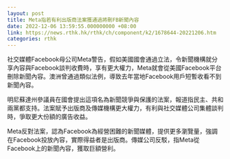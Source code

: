 ```yaml
---
layout: post
title: Meta指若有利出版商法案獲通過將刪FB新聞內容
date: 2022-12-06 13:59:55.000000000 +08:00
link: https://news.rthk.hk/rthk/ch/component/k2/1678644-20221206.htm
categories: rthk
---
```


社交媒體Facebook母公司Meta警告，假如美國國會通過立法，令新聞機構就分享內容與Facebook談判收費時，享有更大權力，Meta就會從美國Facebook平台刪除新聞內容。澳洲曾通過類似法例，導致去年當地Facebook用戶短暫收看不到新聞內容。

明尼蘇達州參議員在國會提出這項名為新聞競爭與保護的法案，報道指民主、共和兩黨都支持。法案賦予出版商及傳媒機構更大權力，有利與社交媒體公司集體談判時，爭取更大份額的廣告收益。

Meta反對法案，認為Facebook為經營困難的新聞媒體，提供更多瀏覽量，強調在Facebook投放內容，實際得益者是出版商。傳媒公司反駁，指Meta從Facebook上的新聞內容，獲取巨額營利。
